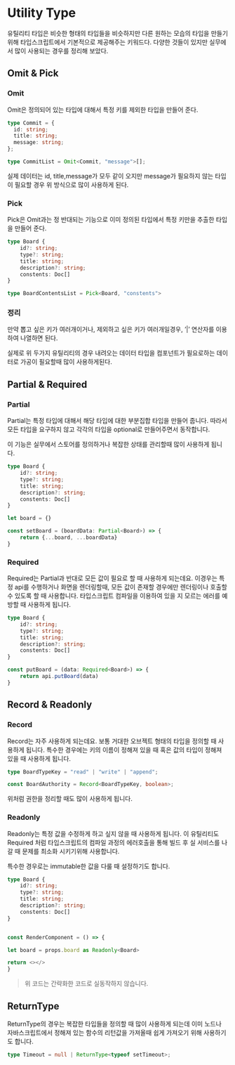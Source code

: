 # Utility Type

유틸리티 타입은 비슷한 형태의 타입들을 비슷하지만 다른 원하는 모습의 타입을 만들기위해 타입스크립트에서 기본적으로 제공해주는 키워드다. 다양한 것들이 있지만 실무에서 많이 사용되는 경우를 정리해 보았다.

## Omit & Pick

### Omit

Omit은 정의되어 있는 타입에 대해서 특정 키를 제외한 타입을 만들어 준다.

```typescript
type Commit = {
  id: string;
  title: string;
  message: string;
};

type CommitList = Omit<Commit, "message">[];
```

실제 데이터는 id, title,message가 모두 같이 오지만 message가 필요하지 않는 타입이 필요할 경우 위 방식으로 많이 사용하게 된다.

### Pick

Pick은 Omit과는 정 반대되는 기능으로 이미 정의된 타입에서 특정 키만을 추출한 타입을 만들어 준다.

```typescript
type Board {
	id?: string;
	type?: string;
	title: string;
	description?: string;
	constents: Doc[]
}

type BoardContentsList = Pick<Board, "constents">
```

### 정리

만약 뽑고 싶은 키가 여러개이거나, 제외하고 싶은 키가 여러개일경우, ’|’ 연산자를 이용하여 나열하면 된다.

실제로 위 두가지 유틸리티의 경우 내려오는 데이터 타입을 컴포넌트가 필요로하는 데이터로 가공이 필요할때 많이 사용하게된다.

## Partial & Required

### Partial

Partial는 특정 타입에 대해서 해당 타입에 대한 부분집합 타입을 만들어 줍니다. 따라서 모든 타입을 요구하지 않고 각각의 타입을 optional로 만들어주면서 동작합니다.

이 기능은 실무에서 스토어를 정의하거나 복잡한 상태를 관리할때 많이 사용하게 됩니다.

```typescript
type Board {
	id?: string;
	type?: string;
	title: string;
	description?: string;
	constents: Doc[]
}

let board = {}

const setBoard = (boardData: Partial<Board>) => {
	return {...board, ...boardData}
}
```

### Required

Required는 Partial과 반대로 모든 값이 필요로 할 때 사용하게 되는데요. 이경우는 특정 api를 수행하거나 화면을 렌더링할때, 모든 값이 존재할 경우에만 렌더링이나 호출할 수 있도록 할 때 사용합니다. 타입스크립트 컴파일을 이용하여 있을 지 모르는 에러를 예방할 때 사용하게 됩니다.

```typescript
type Board {
	id?: string;
	type?: string;
	title: string;
	description?: string;
	constents: Doc[]
}

const putBoard = (data: Required<Board>) => {
	return api.putBoard(data)
}
```

## Record & Readonly

### Record

Record는 자주 사용하게 되는데요. 보통 거대한 오브젝트 형태의 타입을 정의할 때 사용하게 됩니다. 특수한 경우에는 키의 이름이 정해져 있을 때 혹은 값의 타입이 정해져 있을 때 사용하게 됩니다.

```typescript
type BoardTypeKey = "read" | "write" | "append";

const BoardAuthority = Record<BoardTypeKey, boolean>;
```

위처럼 권한을 정리할 때도 많이 사용하게 됩니다.

### Readonly

Readonly는 특정 값을 수정하게 하고 싶지 않을 때 사용하게 됩니다. 이 유틸리티도 Required 처럼 타입스크립트의 컴파일 과정의 에러호출을 통해 빌드 후 실 서비스를 나갈 때 문제를 최소화 시키기위해 사용합니다.

특수한 경우로는 immutable한 값을 다룰 때 설정하기도 합니다.

```typescript
type Board {
	id?: string;
	type?: string;
	title: string;
	description?: string;
	constents: Doc[]
}


const RenderComponent = () => {

let board = props.board as Readonly<Board>

return <></>
}
```

> 위 코드는 간략화한 코드로 실동작하지 않습니다.

## ReturnType

ReturnType의 경우는 복잡한 타입들을 정의할 때 많이 사용하게 되는데 이미 노드나 자바스크립트에서 정해져 있는 함수의 리턴값을 가져올때 쉽게 가져오기 위해 사용하기도 합니다.

```typescript
type Timeout = null | ReturnType<typeof setTimeout>;
```
